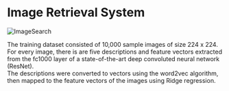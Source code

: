 # Image Retrieval System
![ImageSearch](https://user-images.githubusercontent.com/89981980/148706285-c6d022b7-4a63-4991-800a-a9992759caea.gif)

The training dataset consisted of 10,000 sample images of size 224 x 224. For every image, there is are five descriptions and feature vectors extracted from the fc1000 layer of a state-of-the-art deep convoluted neural network (ResNet).  
The descriptions were converted to vectors using the word2vec algorithm, then mapped to the feature vectors of the images using Ridge regression.
